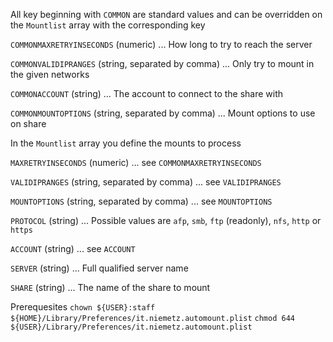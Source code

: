 All key beginning with `COMMON` are standard values and can be overridden on the `Mountlist` array with the corresponding key

`COMMONMAXRETRYINSECONDS` (numeric) ... How long to try to reach the server

`COMMONVALIDIPRANGES` (string, separated by comma) ... Only try to mount in the given networks

`COMMONACCOUNT` (string) ... The account to connect to the share with

`COMMONMOUNTOPTIONS` (string, separated by comma) ... Mount options to use on share



In the `Mountlist` array you define the mounts to process

`MAXRETRYINSECONDS` (numeric) ... see `COMMONMAXRETRYINSECONDS`

`VALIDIPRANGES` (string, separated by comma) ... see `VALIDIPRANGES`

`MOUNTOPTIONS` (string, separated by comma) ... see `MOUNTOPTIONS`

`PROTOCOL` (string) ... Possible values are `afp`, `smb`, `ftp` (readonly), `nfs`, `http` or `https`

`ACCOUNT` (string) ... see `ACCOUNT`

`SERVER` (string) ... Full qualified server name

`SHARE` (string) ... The name of the share to mount



Prerequesites
`chown ${USER}:staff ${HOME}/Library/Preferences/it.niemetz.automount.plist`
`chmod 644 ${USER}/Library/Preferences/it.niemetz.automount.plist`